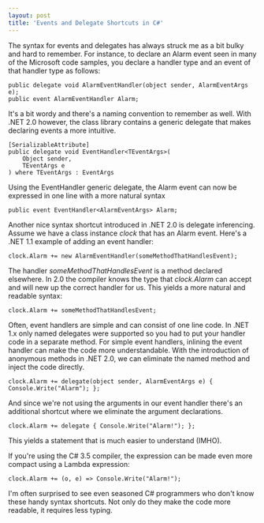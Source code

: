 ```yaml
---
layout: post
title: 'Events and Delegate Shortcuts in C#'
---
```

The syntax for events and delegates has always struck me as a bit bulky and hard to remember. For instance, to declare an Alarm event seen in many of the Microsoft code samples, you declare a handler type and an event of that handler type as follows:
    
    public delegate void AlarmEventHandler(object sender, AlarmEventArgs e);
    public event AlarmEventHandler Alarm;

It's a bit wordy and there's a naming convention to remember as well. With .NET 2.0 however, the class library contains a generic delegate that makes declaring events a more intuitive.
    
    [SerializableAttribute]
    public delegate void EventHandler<TEventArgs>(
        Object sender,
        TEventArgs e
    ) where TEventArgs : EventArgs

Using the EventHandler generic delegate, the Alarm event can now be expressed in one line with a more natural syntax
    
    public event EventHandler<AlarmEventArgs> Alarm;

Another nice syntax shortcut introduced in .NET 2.0 is delegate inferencing. Assume we have a class instance _clock_ that has an Alarm event. Here's a .NET 1.1 example of adding an event handler:
    
    clock.Alarm += new AlarmEventHandler(someMethodThatHandlesEvent);

The handler _someMethodThatHandlesEvent_ is a method declared elsewhere. In 2.0 the compiler knows the type that _clock.Alarm_ can accept and will new up the correct handler for us. This yields a more natural and readable syntax:
    
    clock.Alarm += someMethodThatHandlesEvent;

Often, event handlers are simple and can consist of one line code. In .NET 1.x only named delegates were supported so you had to put your handler code in a separate method. For simple event handlers, inlining the event handler can make the code more understandable. With the introduction of anonymous methods in .NET 2.0, we can eliminate the named method and inject the code directly.
    
    clock.Alarm += delegate(object sender, AlarmEventArgs e) { Console.Write("Alarm"); };

And since we're not using the arguments in our event handler there's an additional shortcut where we eliminate the argument declarations.
    
    clock.Alarm += delegate { Console.Write("Alarm!"); };

This yields a statement that is much easier to understand (IMHO).

If you're using the C# 3.5 compiler, the expression can be made even more compact using a Lambda expression:
    
    clock.Alarm += (o, e) => Console.Write("Alarm!");

I'm often surprised to see even seasoned C# programmers who don't know these handy syntax shortcuts. Not only do they make the code more readable, it requires less typing.
